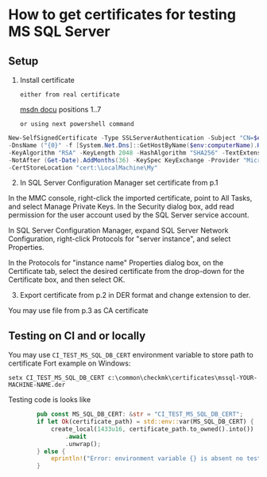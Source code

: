 # How to get certificates for testing MS SQL Server

## Setup

1.  Install certificate

        either from real certificate

    [msdn docu](https://learn.microsoft.com/en-us/sql/database-engine/configure-windows/configure-sql-server-encryption?view=sql-server-ver16#computers-with-sql-server-configuration-manager-for-sql-server-2017-and-earlier) positions 1..7

        or using next powershell command

```powershell
New-SelfSignedCertificate -Type SSLServerAuthentication -Subject "CN=$env:COMPUTERNAME" `
-DnsName ("{0}" -f [System.Net.Dns]::GetHostByName($env:computerName).HostName),'localhost' `
-KeyAlgorithm "RSA" -KeyLength 2048 -HashAlgorithm "SHA256" -TextExtension "2.5.29.37={text}1.3.6.1.5.5.7.3.1" `
-NotAfter (Get-Date).AddMonths(36) -KeySpec KeyExchange -Provider "Microsoft RSA SChannel Cryptographic Provider" `
-CertStoreLocation "cert:\LocalMachine\My"
```

2. In SQL Server Configuration Manager set certificate from p.1

In the MMC console, right-click the imported certificate, point to All Tasks, and select Manage Private Keys. In the Security dialog box, add read permission for the user account used by the SQL Server service account.

In SQL Server Configuration Manager, expand SQL Server Network Configuration, right-click Protocols for "server instance", and select Properties.

In the Protocols for "instance name" Properties dialog box, on the Certificate tab, select the desired certificate from the drop-down for the Certificate box, and then select OK.

3. Export certificate from p.2 in DER format and change extension to der.

You may use file from p.3 as CA certificate

## Testing on CI and or locally

You may use `CI_TEST_MS_SQL_DB_CERT` environment variable to store path to certificate
Fort example on Windows:

```batch
setx CI_TEST_MS_SQL_DB_CERT c:\common\checkmk\certificates\mssql-YOUR-MACHINE-NAME.der
```

Testing code is looks like

```rust
        pub const MS_SQL_DB_CERT: &str = "CI_TEST_MS_SQL_DB_CERT";
        if let Ok(certificate_path) = std::env::var(MS_SQL_DB_CERT) {
            create_local(1433u16, certificate_path.to_owned().into())
                .await
                .unwrap();
        } else {
            eprintln!("Error: environment variable {} is absent no testing", MS_SQL_DB_CERT);
        }
```
